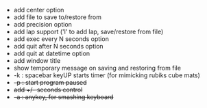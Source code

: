 * add center option
* add file to save to/restore from
* add precision option
* add lap support ('l' to add lap, save/restore from file)
* add exec every N seconds option
* add quit after N seconds option
* add quit at datetime option
* add window title
* show temporary message on saving and restoring from file
* -k : spacebar keyUP starts timer (for mimicking rubiks cube mats)
* ~~-p : start program paused~~
* ~~add +/- seconds control~~
* ~~-a : anykey, for smashing keyboard~~
